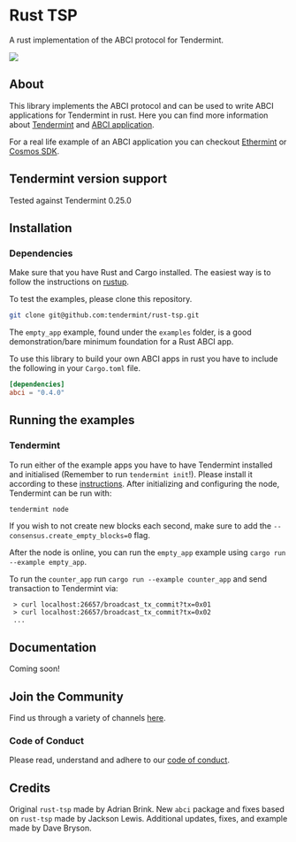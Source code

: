 # Rust TSP

A rust implementation of the ABCI protocol for Tendermint.

[![](https://tokei.rs/b1/github/tendermint/rust-tsp)](https://github.com/tendermint/rust-tsp)

## About

This library implements the ABCI protocol and can be used to write ABCI applications for Tendermint in rust.
Here you can find more information about [Tendermint](https://github.com/tendermint/tendermint) and [ABCI application](https://github.com/tendermint/abci).

For a real life example of an ABCI application you can checkout [Ethermint](https://github.com/cosmos/ethermint) or [Cosmos SDK](https://github.com/cosmos/cosmos-sdk).

## Tendermint version support
Tested against Tendermint 0.25.0

## Installation

### Dependencies

Make sure that you have Rust and Cargo installed. The easiest way is to follow the instructions on [rustup](https://rustup.rs/).

To test the examples, please clone this repository.

```bash
git clone git@github.com:tendermint/rust-tsp.git
```

The `empty_app` example, found under the `examples` folder, is a good demonstration/bare minimum foundation for a Rust ABCI app.

To use this library to build your own ABCI apps in rust you have to include the following in your `Cargo.toml` file.

```toml
[dependencies]
abci = "0.4.0"
```

## Running the examples

### Tendermint

To run either of the example apps you have to have Tendermint installed and initialised (Remember to run `tendermint init`!). Please install it according to these [instructions](https://github.com/tendermint/tendermint). After initializing and configuring the node, Tendermint can be run with:

```bash
tendermint node
```

If you wish to not create new blocks each second, make sure to add the `--consensus.create_empty_blocks=0` flag.

After the node is online, you can run the `empty_app` example using `cargo run --example empty_app`.

To run the `counter_app` run `cargo run --example counter_app` and send transaction to Tendermint via:
```
 > curl localhost:26657/broadcast_tx_commit?tx=0x01
 > curl localhost:26657/broadcast_tx_commit?tx=0x02
 ...
```

## Documentation

Coming soon!

## Join the Community

Find us through a variety of channels [here](https://cosmos.network/community).

### Code of Conduct

Please read, understand and adhere to our [code of conduct](https://github.com/tendermint/rust-tsp/blob/master/CODE_OF_CONDUCT.md).

## Credits

Original `rust-tsp` made by Adrian Brink. New `abci` package and fixes based on `rust-tsp` made by Jackson Lewis.
Additional updates, fixes, and example made by Dave Bryson.
